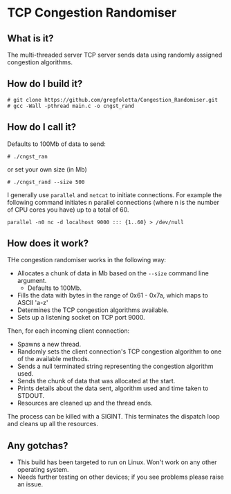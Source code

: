 # TCP Congestion Randomiser

## What is it?

The multi-threaded server TCP server sends data using randomly assigned congestion algorithms.

## How do I build it?

```
# git clone https://github.com/gregfoletta/Congestion_Randomiser.git
# gcc -Wall -pthread main.c -o cngst_rand
```

## How do I call it?

Defaults to 100Mb of data to send:
```
# ./cngst_ran
```
or set your own size (in Mb)
```
# ./cngst_rand --size 500
```

I generally use `parallel` and `netcat` to initiate connections. For example the following command initiates n parallel connections (where n is the number of CPU cores you have) up to a total of 60.
```
parallel -n0 nc -d localhost 9000 ::: {1..60} > /dev/null
```

## How does it work?

THe congestion randomiser works in the following way: 

- Allocates a chunk of data in Mb based on the `--size` command line argument.
    - Defaults to 100Mb.
- Fills the data with bytes in the range of 0x61 - 0x7a, which maps to ASCII 'a-z'
- Determines the TCP congestion algorithms available.
- Sets up a listening socket on TCP port 9000.

Then, for each incoming client connection:

- Spawns a new thread.
- Randomly sets the client connection's TCP congestion algorithm to one of the available methods.
- Sends a null terminated string representing the congestion algorithm used.
- Sends the chunk of data that was allocated at the start.
- Prints details about the data sent, algorithm used and time taken to STDOUT.
- Resources are cleaned up and the thread ends.

The process can be killed with a SIGINT. This terminates the dispatch loop and cleans up all the resources.

## Any gotchas?

- This build has been targeted to run on Linux. Won't work on any other operating system.
- Needs further testing on other devices; if you see problems please raise an issue.
